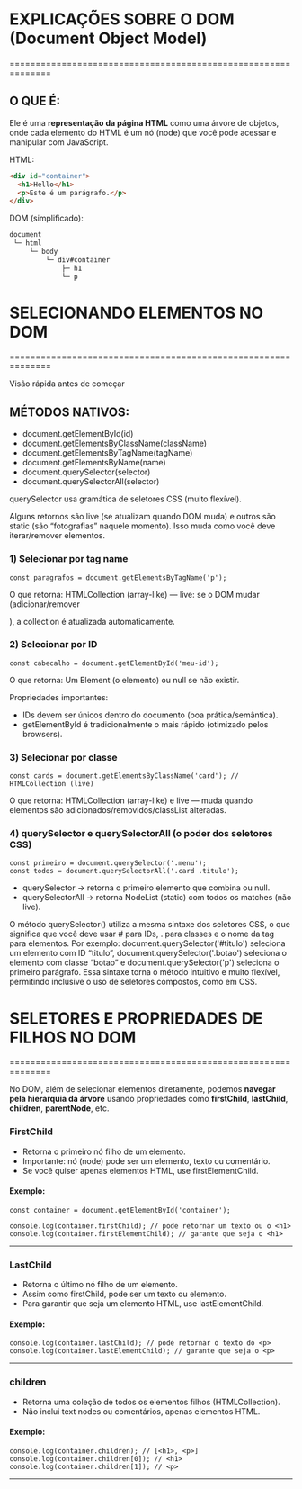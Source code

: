 # EXPLICAÇÕES SOBRE O DOM (Document Object Model)
==============================================================

## O QUE É:
Ele é uma **representação da página HTML** como uma árvore de objetos, onde cada elemento do HTML é um nó (node) que você pode acessar e manipular com JavaScript.

HTML:
```HTML 
<div id="container">
  <h1>Hello</h1>
  <p>Este é um parágrafo.</p>
</div>
```

DOM (simplificado):

```HTML
document
 └─ html
     └─ body
         └─ div#container
             ├─ h1
             └─ p
```

# SELECIONANDO ELEMENTOS NO DOM
==============================================================

Visão rápida antes de começar
## MÉTODOS NATIVOS:

- document.getElementById(id)
- document.getElementsByClassName(className)
- document.getElementsByTagName(tagName)
- document.getElementsByName(name)
- document.querySelector(selector)
- document.querySelectorAll(selector)

querySelector usa gramática de seletores CSS (muito flexível).

Alguns retornos são live (se atualizam quando DOM muda) e outros são static (são “fotografias” naquele momento). Isso muda como você deve iterar/remover elementos.

### 1) Selecionar por tag name
```JS
const paragrafos = document.getElementsByTagName('p'); 
```
O que retorna:
HTMLCollection (array-like) — live: se o DOM mudar (adicionar/remover <p>), a collection é atualizada automaticamente.

### 2) Selecionar por ID
```JS
const cabecalho = document.getElementById('meu-id'); 
```
O que retorna:
Um Element (o elemento) ou null se não existir.

Propriedades importantes:
- IDs devem ser únicos dentro do documento (boa prática/semântica).
- getElementById é tradicionalmente o mais rápido (otimizado pelos browsers).

### 3) Selecionar por classe
```JS
const cards = document.getElementsByClassName('card'); // HTMLCollection (live)
```

O que retorna:
HTMLCollection (array-like) e live — muda quando elementos são adicionados/removidos/classList alteradas.

### 4) querySelector e querySelectorAll (o poder dos seletores CSS)
```JS
const primeiro = document.querySelector('.menu');
const todos = document.querySelectorAll('.card .titulo');
```

- querySelector → retorna o primeiro elemento que combina ou null.
- querySelectorAll → retorna NodeList (static) com todos os matches (não live).

O método querySelector() utiliza a mesma sintaxe dos seletores CSS, o que significa que você deve usar # para IDs, . para classes e o nome da tag para elementos. Por exemplo: document.querySelector('#titulo') seleciona um elemento com ID “titulo”, document.querySelector('.botao') seleciona o elemento com classe “botao” e document.querySelector('p') seleciona o primeiro parágrafo. Essa sintaxe torna o método intuitivo e muito flexível, permitindo inclusive o uso de seletores compostos, como em CSS.

# SELETORES E PROPRIEDADES DE FILHOS NO DOM
==============================================================

No DOM, além de selecionar elementos diretamente, podemos **navegar pela hierarquia da árvore** usando propriedades como **firstChild**, **lastChild**, **children**, **parentNode**, etc.

### FirstChild

- Retorna o primeiro nó filho de um elemento.
- Importante: nó (node) pode ser um elemento, texto ou comentário.
- Se você quiser apenas elementos HTML, use firstElementChild.

#### Exemplo:
```JS
const container = document.getElementById('container');

console.log(container.firstChild); // pode retornar um texto ou o <h1>
console.log(container.firstElementChild); // garante que seja o <h1>
```
--------------------------------------------------------------

### LastChild

- Retorna o último nó filho de um elemento.
- Assim como firstChild, pode ser um texto ou elemento.
- Para garantir que seja um elemento HTML, use lastElementChild.

#### Exemplo:
```JS
console.log(container.lastChild); // pode retornar o texto do <p>
console.log(container.lastElementChild); // garante que seja o <p>
```
--------------------------------------------------------------

### children

- Retorna uma coleção de todos os elementos filhos (HTMLCollection).
- Não inclui text nodes ou comentários, apenas elementos HTML.

#### Exemplo:
```JS
console.log(container.children); // [<h1>, <p>]
console.log(container.children[0]); // <h1>
console.log(container.children[1]); // <p>
```
--------------------------------------------------------------
